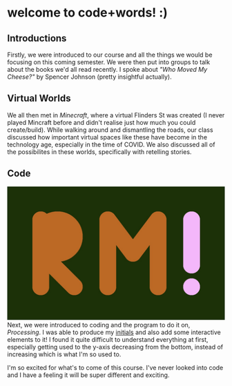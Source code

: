 # welcome to code+words! :) 

## Introductions

Firstly, we were introduced to our course and all the things we would be focusing on this coming semester. We were then put into groups to talk about the books we'd all read recently. I spoke about *"Who Moved My Cheese?"* by Spencer Johnson (pretty insightful actually). 

## Virtual Worlds

We all then met in *Minecraft*, where a virtual Flinders St was created (I never played Mincraft before and didn't realise just how much you could create/build). While walking around and dismantling the roads, our class discussed how important virtual spaces like these have become in the technology age, especially in the time of COVID. We also discussed all of the possibilites in these worlds, specifically with retelling stories.

## Code

![](intialsInteractive.jpg)
Next, we were introduced to coding and the program to do it on, *Processing*. I was able to produce my [initials](https://robymanlongat.github.io/c0dewords/week01/initialsInteractive) and also add some interactive elements to it! I found it quite difficult to understand everything at first, especially getting used to the y-axis decreasing from the bottom, instead of increasing which is what I'm so used to.  

I'm so excited for what's to come of this course. I've never looked into code and I have a feeling it will be super different and exciting.
